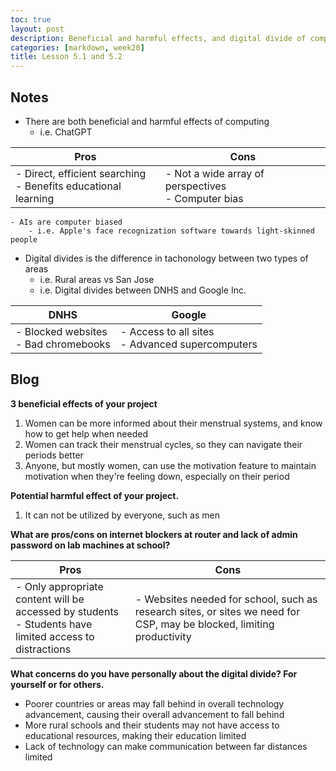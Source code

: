 ```yaml
---
toc: true
layout: post
description: Beneficial and harmful effects, and digital divide of computing
categories: [markdown, week20] 
title: Lesson 5.1 and 5.2
---
```


## Notes

- There are both beneficial and harmful effects of computing
    - i.e. ChatGPT
    
| Pros | Cons |
| --- | --- |
| - Direct, efficient searching <br> - Benefits educational learning | - Not a wide array of perspectives <br> - Computer bias |
    - AIs are computer biased
        - i.e. Apple's face recognization software towards light-skinned people

- Digital divides is the difference in tachonology between two types of areas
    - i.e. Rural areas vs San Jose
    - i.e. Digital divides between DNHS and Google Inc.

| DNHS | Google |
| --- | --- |
| - Blocked websites <br> - Bad chromebooks | - Access to all sites <br> - Advanced supercomputers |

## Blog

**3 beneficial effects of your project**
1. Women can be more informed about their menstrual systems, and know how to get help when needed
2. Women can track their menstrual cycles, so they can navigate their periods better
3. Anyone, but mostly women, can use the motivation feature to maintain motivation when they're feeling down, especially on their period

**Potential harmful effect of your project.**
1. It can not be utilized by everyone, such as men

**What are pros/cons on internet blockers at router and lack of admin password on lab machines at school?**

| Pros | Cons |
| --- | --- |
| - Only appropriate content will be accessed by students <br> - Students have limited access to distractions | - Websites needed for school, such as research sites, or sites we need for CSP, may be blocked, limiting productivity |

**What concerns do you have personally about the digital divide?  For yourself or for others.**
- Poorer countries or areas may fall behind in overall technology advancement, causing their overall advancement to fall behind
- More rural schools and their students may not have access to educational resources, making their education limited
- Lack of technology can make communication between far distances limited
